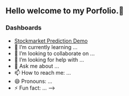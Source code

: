 ## Hello welcome to my Porfolio.👋

### Dashboards

- [Stockmarket Prediction Demo](https://getheard.quarto.pub/spy)
- 🌱 I’m currently learning ...
- 👯 I’m looking to collaborate on ...
- 🤔 I’m looking for help with ...
- 💬 Ask me about ...
- 📫 How to reach me: ...
- 😄 Pronouns: ...
- ⚡ Fun fact: ...
-->
